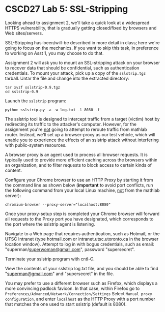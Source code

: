 # CSCD27 Lab 5: SSL-Stripping

Looking ahead to assignment 2, we'll take a quick look at a widespread HTTPS vulnerability, that is gradually getting closed/fixed by browsers and Web sites/servers.

SSL-Stripping has-been/will-be described in more detail in class; here we're going to focus on the mechanics. If you want to skip this task, in preference to working on Asst 1, you may choose to do that.

Assignment 2 will ask you to mount an SSL-stripping attack on your browser to recover data that should be confidential, such as authentication credentials. To mount your attack, pick up a copy of the `sslstrip.tgz` tarball. Untar the file and change into the extracted directory:

```shell
tar xvzf sslstrip-0.9.tgz
cd sslstrip-0.9
```

Launch the `sslstrip` program:

```shell
python sslstrip.py -a -w log.txt -l 8080 -f
```

The sslstrip tool is designed to intercept traffic from a target (victim) host by redirecting its traffic to the attacker's computer. However, for the assignment you're <ins>not</ins> going to attempt to reroute traffic from mathlab router. Instead, we'll set up a browser-proxy as our test vehicle, which will enable you to experience the effects of an sslstrip attack without interfering with public-system resources.

A browser proxy is an agent used to process all browser requests. It is typically used to provide more efficient caching across the browsers within an organization, and to filter requests to block access to certain kinds of content.

Configure your Chrome browser to use an HTTP Proxy by starting it from the command line as shown below (**important** to avoid port conflicts, run the following command from your local Linux machine, <ins>not</ins> from the mathlab server):

```shell
chromium-browser --proxy-server="localhost:8080"
```

Once your proxy-setup step is completed your Chrome browser will forward all requests to the Proxy port you have designated, which corresponds to the port where the sslstrip agent is listening.

Navigate to a Web page that requires authentication, such as Hotmail, or the UTSC Intranet (type hotmail.com or intranet.utsc.utoronto.ca in the browser location window). Attempt to log in with bogus credentials, such as email: "superman/superwoman@gmail.com", password "supersecret".

Terminate your sslstrip program with cntl-C.

View the contents of your sslstrip log.txt file, and you should be able to find "superman@gmail.com" and "supersecret" in the file.

You may prefer to use a different browser such as Firefox, which displays a more convincing padlock favicon. In that case, within Firefox go to `Preferences/Advanced/Network/Connection/Settings` Select `Manual proxy configuration`, and enter `localhost` as the HTTP Proxy with a port number that matches the one used to start sslstrip (default is 8080).